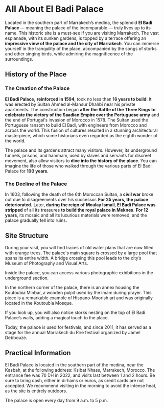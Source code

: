 # All About El Badi Palace

Located in the southern part of Marrakech’s medina, the splendid **El Badi Palace** — meaning the palace of the incomparable — truly lives up to its name. This historic site is a must-see if you are visiting Marrakech. The vast esplanade, with its sunken gardens, is topped by a terrace offering an **impressive view of the palace and the city of Marrakech**. You can immerse yourself in the tranquility of the place, accompanied by the songs of storks and other singing birds, while admiring the magnificence of the surroundings.

## **History of the Place**

### The Creation of the Palace

**El Badi Palace,** **reinforced in 1594**, took no less than **16 years to build**. It was erected by Sultan Ahmed al-Mansur Dhahbî near his private apartments. The construction began **after the Battle of the Three Kings to celebrate the victory of the Saadian Empire over the Portuguese army** and the end of Portugal's invasion of Morocco in 1578. The Sultan used the Portuguese ransom to build El Badi, with engineers from Morocco and across the world. This fusion of cultures resulted in a stunning architectural masterpiece, which some historians even regarded as the eighth wonder of the world.

The palace and its gardens attract many visitors. However, its underground tunnels, prisons, and hammam, used by slaves and servants for discreet movement, also allow visitors to **dive into the history of the place**. You can imagine the life of those who walked through the various parts of El Badi Palace for **100 years**.

### The Decline of the Palace

In 1603, following the death of the 6th Moroccan Sultan, a **civil war** broke out due to disagreements over his successor. **For 25 years, the palace deteriorated.** Later, **during the reign of** **Moulay Ismail**, **El Badi Palace was stripped** of all its treasures **to build the royal palace in Meknes.** **For 12 years**, its mosaic and all its luxurious materials were removed, and the palace gradually fell into ruins.

## **Site Structure**

During your visit, you will find traces of old water plans that are now filled with orange trees. The palace's main square is crossed by a large pool that spans its entire width. A bridge crossing this pool leads to the city’s Museum of Photography and Visual Arts.

Inside the palace, you can access various photographic exhibitions in the underground section.

In the northern corner of the palace, there is an annex housing the Koutoubia Minbar, a wooden pulpit used by the imam during prayer. This piece is a remarkable example of Hispano-Moorish art and was originally located in the Koutoubia Mosque.

If you look up, you will also notice storks nesting on the top of El Badi Palace’s walls, adding a magical touch to the place.

Today, the palace is used for festivals, and since 2011, it has served as a stage for the annual Marrakech du Rire festival organized by Jamel Debbouze.

## **Practical Information**

El Badi Palace is located in the southern part of the medina, near the Kasbah, at the following address: Ksibat Nhass, Marrakech, Morocco. The entrance fee was 70 DH in 2022, and visits last between 1 and 2 hours. Be sure to bring cash, either in dirhams or euros, as credit cards are not accepted. We recommend visiting in the morning to avoid the intense heat, as the site is entirely outdoors.

The palace is open every day from 9 a.m. to 5 p.m.
```